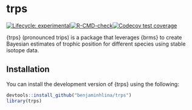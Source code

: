 
<!-- README.md is generated from README.Rmd. Please edit that file -->

# trps

<!-- badges: start -->

[![Lifecycle:
experimental](https://img.shields.io/badge/lifecycle-experimental-orange.svg)](https://lifecycle.r-lib.org/articles/stages.html#experimental)[![R-CMD-check](https://github.com/benjaminhlina/trps/actions/workflows/R-CMD-check.yaml/badge.svg)](https://github.com/benjaminhlina/trps/actions/workflows/R-CMD-check.yaml)[![Codecov
test
coverage](https://codecov.io/gh/benjaminhlina/trps/graph/badge.svg)](https://app.codecov.io/gh/benjaminhlina/trps)
<!-- badges: end -->

{trps} (pronounced trips) is a package that leverages {brms} to create
Bayesian estimates of trophic position for different species using
stable isotope data.

## Installation

You can install the development version of {trps} using the following:

``` r
devtools::install_github("benjaminhlina/trps")
library(trps)
```
